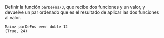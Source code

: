 Definir la función ```parDeFns/3```, que recibe dos funciones y un valor, y devuelve un par 
ordenado que es el resultado de aplicar las dos funciones al valor.

```
Main> parDeFns even doble 12
(True, 24)
```